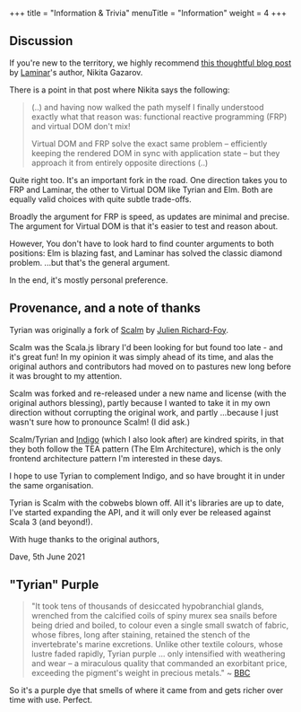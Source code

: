 +++
title = "Information & Trivia"
menuTitle = "Information"
weight = 4
+++

## Discussion

If you're new to the territory, we highly recommend [this thoughtful blog post](https://dev.to/raquo/my-four-year-quest-for-perfect-scala-js-ui-development-b9a) by [Laminar](https://laminar.dev/)'s author, Nikita Gazarov.

There is a point in that post where Nikita says the following:

> (..) and having now walked the path myself I finally understood exactly what that reason was: functional reactive programming (FRP) and virtual DOM don't mix!
> 
> Virtual DOM and FRP solve the exact same problem – efficiently keeping the rendered DOM in sync with application state – but they approach it from entirely opposite directions (..)

Quite right too. It's an important fork in the road. One direction takes you to FRP and Laminar, the other to Virtual DOM like Tyrian and Elm. Both are equally valid choices with quite subtle trade-offs.

Broadly the argument for FRP is speed, as updates are minimal and precise. The argument for Virtual DOM is that it's easier to test and reason about.

However, You don't have to look hard to find counter arguments to both positions: Elm is blazing fast, and Laminar has solved the classic diamond problem. ...but that's the general argument.

In the end, it's mostly personal preference.

## Provenance, and a note of thanks

Tyrian was originally a fork of [Scalm](https://github.com/julienrf/scalm) by [Julien Richard-Foy](https://github.com/julienrf).

Scalm was the Scala.js library I'd been looking for but found too late - and it's great fun! In my opinion it was simply ahead of its time, and alas the original authors and contributors had moved on to pastures new long before it was brought to my attention.

Scalm was forked and re-released under a new name and license (with the original authors blessing), partly because I wanted to take it in my own direction without corrupting the original work, and partly ...because I just wasn't sure how to pronounce Scalm! (I did ask.)

Scalm/Tyrian and [Indigo](https://github.com/PurpleKingdomGames/indigo) (which I also look after) are kindred spirits, in that they both follow the TEA pattern (The Elm Architecture), which is the only frontend architecture pattern I'm interested in these days.

I hope to use Tyrian to complement Indigo, and so have brought it in under the same organisation.

Tyrian is Scalm with the cobwebs blown off. All it's libraries are up to date, I've started expanding the API, and it will only ever be released against Scala 3 (and beyond!).

With huge thanks to the original authors,

Dave, 5th June 2021

## "Tyrian" Purple

> "It took tens of thousands of desiccated hypobranchial glands, wrenched from the calcified coils of spiny murex sea snails before being dried and boiled, to colour even a single small swatch of fabric, whose fibres, long after staining, retained the stench of the invertebrate's marine excretions. Unlike other textile colours, whose lustre faded rapidly, Tyrian purple ... only intensified with weathering and wear – a miraculous quality that commanded an exorbitant price, exceeding the pigment's weight in precious metals." ~ [BBC](https://www.bbc.com/culture/article/20180801-tyrian-purple-the-regal-colour-taken-from-mollusc-mucus)

So it's a purple dye that smells of where it came from and gets richer over time with use. Perfect.
